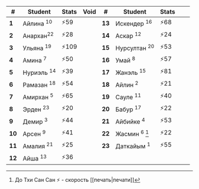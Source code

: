 
| #      | Student               | Stats  | Void | #      | Student                  | Stats |     |     |
| ------ | --------------------- | ------ | ---- | ------ | ------------------------ | ----- | --- | --- |
| **1**  | Айлина <sup>10</sup>  | ⚡$59$  |      | **13** | Искендер <sup>16</sup>   | ⚡$68$ |     |     |
| **2**  | Анархан<sup>22</sup>  | ⚡$28$  |      | **14** | Аскар <sup>12</sup>      | ⚡$24$ |     |     |
| **3**  | Ульяна <sup>19</sup>  | ⚡$109$ |      | **15** | Нурсултан <sup>20</sup>  | ⚡$53$ |     |     |
| **4**  | Амина <sup>7</sup>    | ⚡$50$  |      | **16** | Умай <sup>8</sup>        | ⚡$57$ |     |     |
| **5**  | Нуриэль <sup>14</sup> | ⚡$39$  |      | **17** | Жанэль <sup>15</sup>     | ⚡$81$ |     |     |
| **6**  | Рамазан <sup>18</sup> | ⚡$54$  |      | **18** | Айлин <sup>2</sup>       | ⚡$21$ |     |     |
| **7**  | Амирхан <sup>5</sup>  | ⚡$65$  |      | **19** | Сауле <sup>11</sup>      | ⚡$40$ |     |     |
| **8**  | Эрден <sup>23</sup>   | ⚡$20$  |      | **20** | Бабур <sup>17</sup>      | ⚡$22$ |     |     |
| **9**  | Демир <sup>3</sup>    | ⚡$44$  |      | **21** | Айбийке <sup>4</sup>     | ⚡$53$ |     |     |
| **10** | Арсен <sup>9</sup>    | ⚡$41$  |      | **22** | Жасмин <sup>6</sup> [^1] | ⚡$22$ |     |     |
| **11** | Амалия <sup>21</sup>  | ⚡$25$  |      | **23** | Даткайым <sup>1</sup>    | ⚡$55$ |     |     |
| **12** | Айша <sup>13</sup>    | ⚡$36$  |      |        |                          |       |     |     |
[^1]: До Тхи Сан Сан
⚡ - скорость [[печать|печати]]
